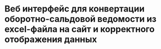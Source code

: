# Веб интерфейс для конвертации оборотно-сальдовой ведомости из excel-файла на сайт и корректного отображения данных